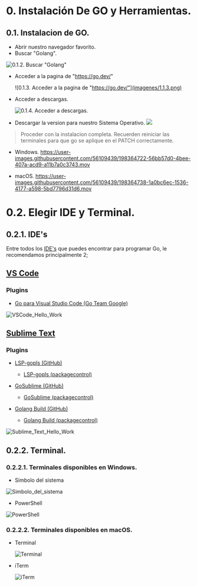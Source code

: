 # 0. Instalación De GO y Herramientas.

## 0.1. Instalacion de GO.

- Abrir nuestro navegador favorito.
- Buscar "Golang".

![0.1.2. Buscar "Golang"](imagenes/1.1.2.png)

- Acceder a la pagina de "https://go.dev/"

    ![0.1.3. Acceder a la pagina de "https://go.dev/"](imagenes/1.1.3.png)

- Acceder a descargas.

    ![0.1.4. Acceder a descargas.](imagenes/1.1.4.png)

- Descargar la version para nuestro Sistema Operativo.
![](imagenes/1.1.5.png)

> Proceder con la instalacion completa.
Recuerden reiniciar las terminales para que go se aplique en el PATCH correctamente.
    
- Windows.
https://user-images.githubusercontent.com/56109439/198364722-56bb57d0-4bee-407a-acd9-a11b7a0c3743.mov

- macOS.
https://user-images.githubusercontent.com/56109439/198364738-1a0bc6ec-1536-4177-a598-5bd7796d31d6.mov


# 0.2. Elegir IDE y Terminal.

## 0.2.1. IDE's

Entre todos los [IDE's](https://github.com/golang/go/wiki/IDEsAndTextEditorPlugins) que puedes encontrar para programar Go, le recomendamos principalmente 2;

## [VS Code](https://code.visualstudio.com/download)
### Plugins
- [Go para Visual Studio Code (Go Team Google)](https://marketplace.visualstudio.com/items?itemName=golang.go)

![VSCode_Hello_Work](imagenes/VS_Code.png)

## [Sublime Text](https://www.sublimetext.com/download)

### Plugins
- [LSP-gopls (GitHub)](https://github.com/sublimelsp/LSP-gopls)
    - [LSP-gopls (packagecontrol)](https://packagecontrol.io/packages/LSP-gopls)

- [GoSublime (GitHub)](https://github.com/DisposaBoy/GoSublime)
    - [GoSublime (packagecontrol)](https://packagecontrol.io/packages/GoSublime)

- [Golang Build (GitHub)](https://github.com/golang/sublime-build)
    - [Golang Build (packagecontrol)](https://packagecontrol.io/packages/Golang%20Build)

![Sublime_Text_Hello_Work](imagenes/Sublime_Text_Hello_Work.png)

## 0.2.2. Terminal.

### 0.2.2.1. Terminales disponibles en Windows.
- Simbolo del sistema

![Simbolo_del_sistema](imagenes/Simbolo_del_sistema.png)

- PowerShell

![PowerShell](imagenes/PowerShell.png)

### 0.2.2.2. Terminales disponibles en macOS.
- Terminal

    ![Terminal](imagenes/Terminal.png)
    
- iTerm

    ![iTerm](imagenes/iTerm.png)

